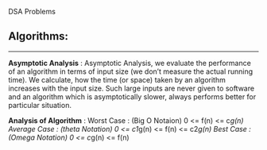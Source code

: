 DSA Problems 
## Algorithms:
-----
**Asymptotic Analysis** :
Asymptotic Analysis, we evaluate the performance of an algorithm in terms of input size (we don’t measure the actual running time). We calculate, how the time (or space) taken by an algorithm increases with the input size.
Such large inputs are never given to software and an algorithm which is asymptotically slower, always performs better for particular situation.

**Analysis of Algorithm** :
Worst Case : (Big O Notaion) 0 <= f(n) <= c*g(n)
Average Case : (theta Notation) 0 <= c1*g(n) <= f(n) <= c2*g(n)
Best Case :(Omega Notation) 0 <= c*g(n) <= f(n) 



